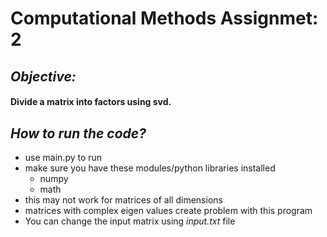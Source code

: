 # **Computational Methods Assignmet: 2**

## *Objective:*
#### Divide a matrix into factors using svd.

## *How to run the code?*
* use main.py to run
* make sure you have these modules/python libraries installed
	* numpy
	* math
* this may not work for matrices of all dimensions
* matrices with complex eigen values create problem with this program
* You can change the input matrix using *input.txt* file
